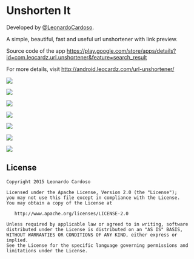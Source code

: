 Unshorten It
=====================

Developed by <a href='https://github.com/LeonardoCardoso' target='_blank'>@LeonardoCardoso</a>. 

A simple, beautiful, fast and useful url unshortener with link preview.

Source code of the app https://play.google.com/store/apps/details?id=com.leocardz.url.unshortener&feature=search_result

For more details, visit http://android.leocardz.com/url-unshortener/


![](https://dl.dropboxusercontent.com/s/3c22cfnkg45av3d/1uu.png)

![](https://dl.dropboxusercontent.com/s/1jgwuelvd687unp/2uu.png)

![](https://dl.dropboxusercontent.com/s/nmim9zwsrnuydui/3uu.png)

![](https://dl.dropboxusercontent.com/s/pv762gt6r64o1bo/4uu.png)

![](https://dl.dropboxusercontent.com/s/c9rgun4nlyxv3xx/5uu.png)

![](https://dl.dropboxusercontent.com/s/ky2q6ohq45zrrc1/6uu.png)

![](https://dl.dropboxusercontent.com/s/4gf9ujj09wusban/7uu.png)


## License

    Copyright 2015 Leonardo Cardoso

    Licensed under the Apache License, Version 2.0 (the "License");
    you may not use this file except in compliance with the License.
    You may obtain a copy of the License at

       http://www.apache.org/licenses/LICENSE-2.0

    Unless required by applicable law or agreed to in writing, software
    distributed under the License is distributed on an "AS IS" BASIS,
    WITHOUT WARRANTIES OR CONDITIONS OF ANY KIND, either express or implied.
    See the License for the specific language governing permissions and
    limitations under the License.

